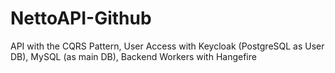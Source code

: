 # NettoAPI-Github
API with the CQRS Pattern, User Access with Keycloak (PostgreSQL as User DB), MySQL (as main DB), Backend Workers with Hangefire
